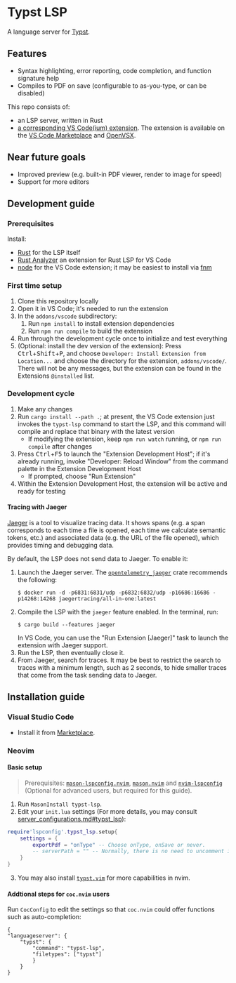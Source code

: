 # Typst LSP

A language server for [Typst](https://typst.app/).

## Features

- Syntax highlighting, error reporting, code completion, and function signature
    help
- Compiles to PDF on save (configurable to as-you-type, or can be disabled)

This repo consists of:

- an LSP server, written in Rust
- [a corresponding VS Code(ium) extension](https://github.com/nvarner/typst-lsp/tree/master/addons/vscode).
The extension is available on the [VS Code Marketplace](https://marketplace.visualstudio.com/items?itemName=nvarner.typst-lsp)
and [OpenVSX](https://open-vsx.org/extension/nvarner/typst-lsp).

## Near future goals

- Improved preview (e.g. built-in PDF viewer, render to image for speed)
- Support for more editors

## Development guide

### Prerequisites

Install:

- [Rust](https://www.rust-lang.org/) for the LSP itself
- [Rust Analyzer](https://rust-analyzer.github.io/) an extension for Rust LSP for VS Code
- [node](https://nodejs.org/en) for the VS Code extension; it may be easiest to
    install via [fnm](https://github.com/Schniz/fnm)

### First time setup

1. Clone this repository locally
2. Open it in VS Code; it's needed to run the extension
3. In the `addons/vscode` subdirectory:
    1. Run `npm install` to install extension dependencies
    2. Run `npm run compile` to build the extension
4. Run through the development cycle once to initialize and test everything
5. (Optional: install the dev version of the extension): Press <kbd>Ctrl</kbd>+<kbd>Shift</kbd>+<kbd>P</kbd>,
and choose `Developer: Install Extension from Location...` and choose
the directory for the extension, `addons/vscode/`. There will not be any messages, but
the extension can be found in the Extensions `@installed` list.

### Development cycle

1. Make any changes
2. Run `cargo install --path .`; at present, the VS Code extension just invokes
    the `typst-lsp` command to start the LSP, and this command will compile and
    replace that binary with the latest version
    - If modifying the extension, keep `npm run watch` running, or `npm run compile`
        after changes
3. Press <kbd>Ctrl</kbd>+<kbd>F5</kbd> to launch the "Extension Development Host"; if it's already
    running, invoke "Developer: Reload Window" from the command palette in the
    Extension Development Host
    - If prompted, choose "Run Extension"
4. Within the Extension Development Host, the extension will be active and ready
    for testing

#### Tracing with Jaeger

[Jaeger](https://www.jaegertracing.io/) is a tool to visualize tracing data. It
shows spans (e.g. a span corresponds to each time a file is opened, each time we
calculate semantic tokens, etc.) and associated data (e.g. the URL of the file
opened), which provides timing and debugging data.

By default, the LSP does not send data to Jaeger. To enable it:

1. Launch the Jaeger server. The [`opentelemetry_jaeger`](https://docs.rs/opentelemetry-jaeger/latest/opentelemetry_jaeger/)
    crate recommends the following:
    ```
    $ docker run -d -p6831:6831/udp -p6832:6832/udp -p16686:16686 -p14268:14268 jaegertracing/all-in-one:latest
    ```
2. Compile the LSP with the `jaeger` feature enabled. In the terminal, run:
    ```
    $ cargo build --features jaeger
    ```
    In VS Code, you can use the "Run Extension [Jaeger]" task to launch the
    extension with Jaeger support.
3. Run the LSP, then eventually close it.
4. From Jaeger, search for traces. It may be best to restrict the search to
    traces with a minimum length, such as 2 seconds, to hide smaller traces that
    come from the task sending data to Jaeger.

## Installation guide

### Visual Studio Code

- Install it from [Marketplace](https://marketplace.visualstudio.com/items?itemName=nvarner.typst-lsp).

### Neovim

#### Basic setup

> Prerequisites: [`mason-lspconfig.nvim`](https://github.com/williamboman/mason-lspconfig.nvim), [`mason.nvim`](https://github.com/williamboman/mason.nvim) and [`nvim-lspconfig`](https://github.com/neovim/nvim-lspconfig) (Optional for advanced users, but required for this guide).

1. Run `MasonInstall typst-lsp`.
2. Edit your `init.lua` settings (For more details, you may consult [server_configurations.md#typst_lsp](https://github.com/neovim/nvim-lspconfig/blob/master/doc/server_configurations.md#typst_lsp)):
```lua
require'lspconfig'.typst_lsp.setup{
	settings = {
		exportPdf = "onType" -- Choose onType, onSave or never.
        -- serverPath = "" -- Normally, there is no need to uncomment it.
	}
}
```
3. You may also install [`typst.vim`](https://github.com/kaarmu/typst.vim) for more capabilities in nvim.

#### Addtional steps for `coc.nvim` users

Run `CocConfig` to edit the settings so that `coc.nvim` could offer functions such as auto-completion:
```
{
"languageserver": {
    "typst": {
        "command": "typst-lsp",
        "filetypes": ["typst"]
        }
    }
}
```
